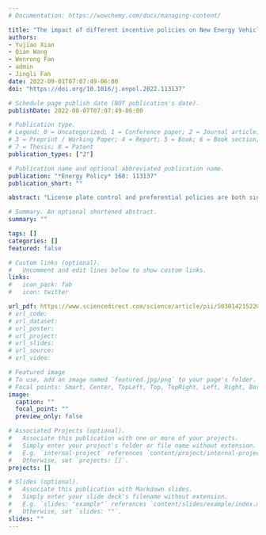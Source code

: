 ```yaml
---
# Documentation: https://wowchemy.com/docs/managing-content/

title: "The impact of different incentive policies on New Energy Vehicle demand in China’s gigantic cities"
authors: 
- Yujiao Xian
- Qian Wang
- Wenrong Fan
- admin
- Jingli Fan
date: 2022-09-01T07:07:49-06:00
doi: "https://doi.org/10.1016/j.enpol.2022.113137"

# Schedule page publish date (NOT publication's date).
publishDate: 2022-08-07T07:07:49-06:00

# Publication type.
# Legend: 0 = Uncategorized; 1 = Conference paper; 2 = Journal article;
# 3 = Preprint / Working Paper; 4 = Report; 5 = Book; 6 = Book section;
# 7 = Thesis; 8 = Patent
publication_types: ["2"]

# Publication name and optional abbreviated publication name.
publication: "*Energy Policy* 168: 113137"
publication_short: ""

abstract: "License plate control and preferential policies are both significant for promoting New Energy Vehicles (NEVs) in China, and it is important to be aware of the impact of different policies on NEV demand. This study first conducts a survey based on questionnaires answered by 572 residents from Beijing and Shanghai. The conditional-logit model and mixed-logit model are then utilized to analyze the impact of different incentive policies (i.e., auction, lottery and queueing), vehicle attributes, and consumer attributes on China's NEV demand in gigantic cities. The results show that, i) the incentive effect of license-plate auction for purchasing NEVs is better than that of license-plate lotteries and license-plate queueing. ii) there is an evident promotion by the tax exemption policies in Beijing and Shanghai. iii) people hope that the rate of change in subsidies for battery electric vehicles (BEVs) is tied to BEV recharge mileage. iv) among those who have a high demand for purchasing a vehicle, their primary purpose is to commute to work. v) those who have BEV, live in other cities, or have urgent purchasing needs are likely not to choose NEVs. Policy implications have been proposed to promote NEVs in China's gigantic cities."

# Summary. An optional shortened abstract.
summary: ""

tags: []
categories: []
featured: false

# Custom links (optional).
#   Uncomment and edit lines below to show custom links.
links:
#   icon_pack: fab
#   icon: twitter

url_pdf: https://www.sciencedirect.com/science/article/pii/S0301421522003627
# url_code:
# url_dataset:
# url_poster:
# url_project:
# url_slides:
# url_source:
# url_video:

# Featured image
# To use, add an image named `featured.jpg/png` to your page's folder. 
# Focal points: Smart, Center, TopLeft, Top, TopRight, Left, Right, BottomLeft, Bottom, BottomRight.
image:
  caption: ""
  focal_point: ""
  preview_only: false

# Associated Projects (optional).
#   Associate this publication with one or more of your projects.
#   Simply enter your project's folder or file name without extension.
#   E.g. `internal-project` references `content/project/internal-project/index.md`.
#   Otherwise, set `projects: []`.
projects: []

# Slides (optional).
#   Associate this publication with Markdown slides.
#   Simply enter your slide deck's filename without extension.
#   E.g. `slides: "example"` references `content/slides/example/index.md`.
#   Otherwise, set `slides: ""`.
slides: ""
---
```

